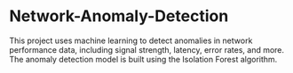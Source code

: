 # Network-Anomaly-Detection
This project uses machine learning to detect anomalies in network performance data, including signal strength, latency, error rates, and more. The anomaly detection model is built using the Isolation Forest algorithm.
